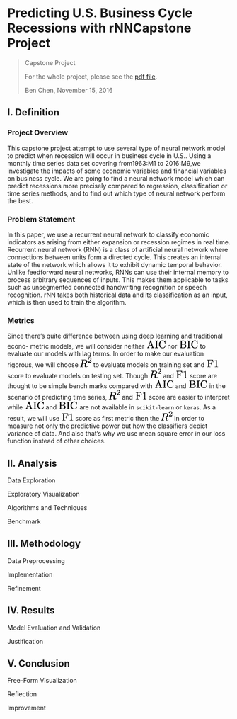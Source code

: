 # Predicting U.S. Business Cycle Recessions with rNNCapstone Project
> Capstone Project
>
> For the whole project, please see the [pdf file](term.pdf).
>
> Ben Chen, November 15, 2016

## I. Definition
### Project Overview
This capstone project attempt to use several type of neural network model to predict
when recession will occur in business cycle in U.S.. Using a monthly time series data
set covering from1963:M1 to 2016:M9,we investigate the impacts of some economic
variables and financial variables on business cycle. We are going to find a neural
network model which can predict recessions more precisely compared to regression,
classification or time series methods, and to find out which type of neural network
perform the best.

### Problem Statement
In this paper, we use a recurrent neural network to classify economic indicators
as arising from either expansion or recession regimes in real time. Recurrent neural
network (RNN) is a class of artificial neural network where connections between units
form a directed cycle. This creates an internal state of the network which allows it
to exhibit dynamic temporal behavior. Unlike feedforward neural networks, RNNs
can use their internal memory to process arbitrary sequences of inputs. This makes
them applicable to tasks such as unsegmented connected handwriting recognition or
speech recognition. rNN takes both historical data and its classification as an input,
which is then used to train the algorithm.

### Metrics
Since there’s quite difference between using deep learning and traditional econo-
metric models, we will consider neither ![AIC](assets/AIC.png) nor ![BIC](assets/BIC.png) to evaluate our models with
lag terms. In order to make our evaluation rigorous, we will choose ![R^2](assets/R^2.png) to evaluate
models on training set and ![F1](assets/F1.png) score to evaluate models on testing set. Though ![R^2](assets/R^2.png)
and ![F1](assets/F1.png) score are thought to be simple bench marks compared with ![AIC](assets/AIC.png) and ![BIC](assets/BIC.png) in
the scenario of predicting time series, ![R^2](assets/R^2.png) and ![F1](assets/F1.png) score are easier to interpret while
![AIC](assets/AIC.png) and ![BIC](assets/BIC.png) are not available in `scikit-learn` or `keras`. As a result, we will
use ![F1](assets/F1.png) score as first metric then the ![R^2](assets/R^2.png) in order to measure not only the predictive
power but how the classifiers depict variance of data. And also that’s why we use
mean square error in our loss function instead of other choices.

## II. Analysis
Data Exploration

Exploratory Visualization

Algorithms and Techniques

Benchmark

## III. Methodology
Data Preprocessing

Implementation

Refinement

## IV. Results
Model Evaluation and Validation

Justification

## V. Conclusion
Free-Form Visualization

Reflection

Improvement


